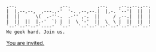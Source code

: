 ```                                                       
,--.                ,--.          ,--.    ,--.,--.,--. 
|  |,--,--,  ,---.,-'  '-. ,--,--.|  |,-. `--'|  ||  | 
|  ||      \(  .-''-.  .-'' ,-.  ||     / ,--.|  ||  | 
|  ||  ||  |.-'  `) |  |  \ '-'  ||  \  \ |  ||  ||  | 
`--'`--''--'`----'  `--'   `--`--'`--'`--'`--'`--'`--' 
We geek hard. Join us.
```
[You are invited.](https://github.com/murrtube)
